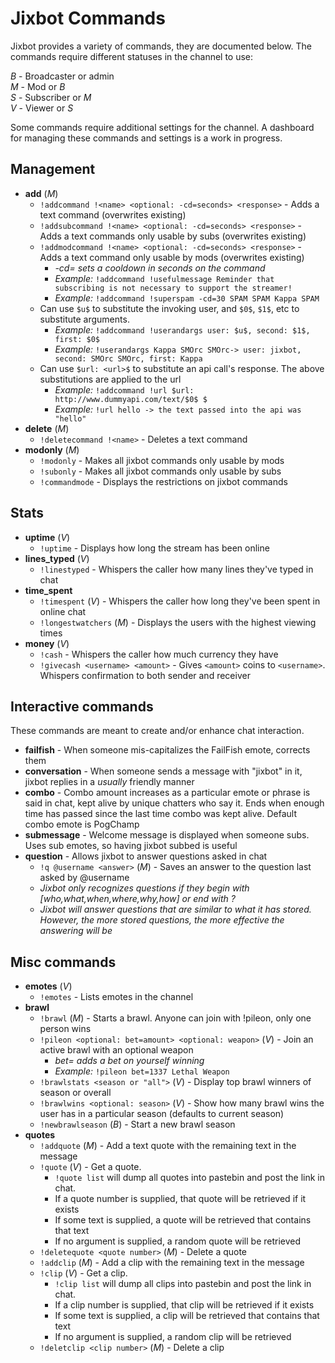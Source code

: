 Jixbot Commands
=========================

Jixbot provides a variety of commands, they are documented below. The commands require different statuses in the channel to use:

*B* - Broadcaster or admin   
*M* - Mod or *B*  
*S* - Subscriber or *M*  
*V* - Viewer or *S*  

Some commands require additional settings for the channel. A dashboard for managing these commands and settings is a work in progress.

Management
----------------
* **add** (*M*)
  * `!addcommand !<name> <optional: -cd=seconds> <response>` - Adds a text command (overwrites existing)
  * `!addsubcommand !<name> <optional: -cd=seconds> <response>` - Adds a text commands only usable by subs (overwrites existing)
  * `!addmodcommand !<name> <optional: -cd=seconds> <response>` - Adds a text command only usable by mods (overwrites existing)
    * *-cd= sets a cooldown in seconds on the command*
    * *Example:* `!addcommand !usefulmessage Reminder that subscribing is not necessary to support the streamer!`
    * *Example:* `!addcommand !superspam -cd=30 SPAM SPAM Kappa SPAM`
  * Can use `$u$` to substitute the invoking user, and `$0$`, `$1$`, etc to substitute arguments.
    * *Example:* `!addcommand !userandargs user: $u$, second: $1$, first: $0$`
    * *Example:* `!userandargs Kappa SMOrc SMOrc-> user: jixbot, second: SMOrc SMOrc, first: Kappa`
  * Can use `$url: <url>$` to substitute an api call's response. The above substitutions are applied to the url
    * *Example:* `!addcommand !url $url: http://www.dummyapi.com/text/$0$ $`
    * *Example:* `!url hello -> the text passed into the api was "hello"`
* **delete** (*M*)
  * `!deletecommand !<name>` - Deletes a text command
* **modonly** (*M*)
  * `!modonly` - Makes all jixbot commands only usable by mods
  * `!subonly` - Makes all jixbot commands only usable by subs
  * `!commandmode` - Displays the restrictions on jixbot commands

Stats
---------------
* **uptime** (*V*)
  * `!uptime` - Displays how long the stream has been online
* **lines_typed** (*V*)
  * `!linestyped` - Whispers the caller how many lines they've typed in chat
* **time_spent**
  * `!timespent` (*V*) - Whispers the caller how long they've been spent in online chat
  * `!longestwatchers` (*M*) - Displays the users with the highest viewing times
* **money** (*V*)
  * `!cash` - Whispers the caller how much currency they have
  * `!givecash <username> <amount>` - Gives `<amount>` coins to `<username>`. Whispers confirmation to both sender and receiver

Interactive commands
----------------
These commands are meant to create and/or enhance chat interaction.

* **failfish** - When someone mis-capitalizes the FailFish emote, corrects them
* **conversation** - When someone sends a message with "jixbot" in it, jixbot replies in a *usually* friendly manner
* **combo** - Combo amount increases as a particular emote or phrase is said in chat, kept alive by unique chatters who say it. Ends when enough time has passed since the last time combo was kept alive. Default combo emote is PogChamp
* **submessage** - Welcome message is displayed when someone subs. Uses sub emotes, so having jixbot subbed is useful
* **question** - Allows jixbot to answer questions asked in chat
  * `!q @username <answer>` (*M*) - Saves an answer to the question last asked by @username
  * *Jixbot only recognizes questions if they begin with [who,what,when,where,why,how] or end with ?*
  * *Jixbot will answer questions that are similar to what it has stored. However, the more stored questions, the more effective the answering will be*

Misc commands
---------------
* **emotes** (*V*)
  * `!emotes` - Lists emotes in the channel
* **brawl**
  * `!brawl` (*M*) - Starts a brawl. Anyone can join with !pileon, only one person wins
  * `!pileon <optional: bet=amount> <optional: weapon>` (*V*) - Join an active brawl with an optional weapon
    * *bet= adds a bet on yourself winning*
    * *Example:* `!pileon bet=1337 Lethal Weapon`
  * `!brawlstats <season or "all">` (*V*) - Display top brawl winners of season or overall
  * `!brawlwins <optional: season>` (*V*) - Show how many brawl wins the user has in a particular season (defaults to current season)
  * `!newbrawlseason` (*B*) - Start a new brawl season
* **quotes**
  * `!addquote` (*M*) - Add a text quote with the remaining text in the message
  * `!quote` (*V*) - Get a quote.
    * `!quote list` will dump all quotes into pastebin and post the link in chat.
    * If a quote number is supplied, that quote will be retrieved if it exists
    * If some text is supplied, a quote will be retrieved that contains that text
    * If no argument is supplied, a random quote will be retrieved
  * `!deletequote <quote number>` (*M*) - Delete a quote
  * `!addclip` (*M*) - Add a clip with the remaining text in the message
  * `!clip` (*V*) - Get a clip.
    * `!clip list` will dump all clips into pastebin and post the link in chat.
    * If a clip number is supplied, that clip will be retrieved if it exists
    * If some text is supplied, a clip will be retrieved that contains that text
    * If no argument is supplied, a random clip will be retrieved
  * `!deletclip <clip number>` (*M*) - Delete a clip



